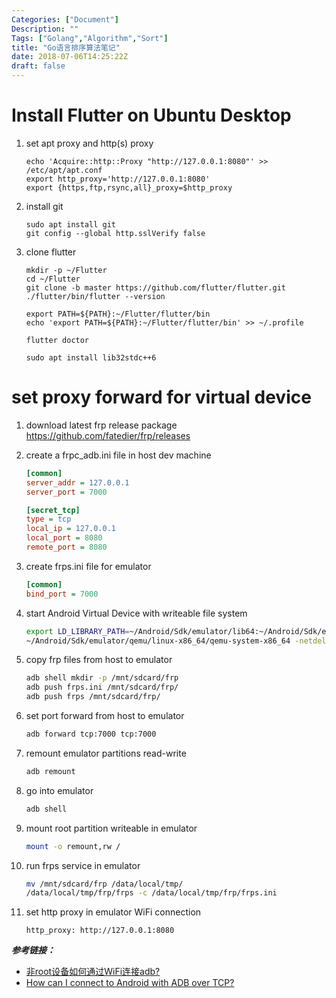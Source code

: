 ```yaml
---
Categories: ["Document"]
Description: ""
Tags: ["Golang","Algorithm","Sort"]
title: "Go语言排序算法笔记"
date: 2018-07-06T14:25:22Z
draft: false
---
```


# Install Flutter on Ubuntu Desktop

1. set apt proxy and http(s) proxy

    ```
    echo 'Acquire::http::Proxy "http://127.0.0.1:8080"' >> /etc/apt/apt.conf
    export http_proxy='http://127.0.0.1:8080'
    export {https,ftp,rsync,all}_proxy=$http_proxy
    ```

2. install git

    ```
    sudo apt install git
    git config --global http.sslVerify false
    ```

3. clone flutter

    ```
    mkdir -p ~/Flutter
    cd ~/Flutter
    git clone -b master https://github.com/flutter/flutter.git
    ./flutter/bin/flutter --version
    
    export PATH=${PATH}:~/Flutter/flutter/bin
    echo 'export PATH=${PATH}:~/Flutter/flutter/bin' >> ~/.profile
    
    flutter doctor
    
    sudo apt install lib32stdc++6
    ```

# set proxy forward for virtual device

1. download latest frp release package  
	https://github.com/fatedier/frp/releases

2. create a frpc_adb.ini file in host dev machine

	```ini
	[common]
	server_addr = 127.0.0.1
	server_port = 7000

	[secret_tcp]
	type = tcp
	local_ip = 127.0.0.1
	local_port = 8080
	remote_port = 8080
	```

3. create frps.ini file for emulator

	```ini
	[common]
	bind_port = 7000
	```

4. start Android Virtual Device with writeable file system

	```bash
	export LD_LIBRARY_PATH=~/Android/Sdk/emulator/lib64:~/Android/Sdk/emulator/lib64/qt/lib:~/Android/Sdk/emulator/lib64/gles_swiftshader
	~/Android/Sdk/emulator/qemu/linux-x86_64/qemu-system-x86_64 -netdelay none -netspeed full -studio-params ~/temp/emu2317465865946674366.tmp -avd Pixel_XL_API_28 -writable-system &
	```

5. copy frp files from host to emulator

	```bash
	adb shell mkdir -p /mnt/sdcard/frp
	adb push frps.ini /mnt/sdcard/frp/
	adb push frps /mnt/sdcard/frp/
	```

6. set port forward from host to emulator

	```bash
	adb forward tcp:7000 tcp:7000
	```

7. remount emulator partitions read-write

	```bash
	adb remount
	```

8. go into emulator

	```bash
	adb shell
	```

9. mount root partition writeable in emulator

	```bash
	mount -o remount,rw /
	```

10. run frps service in emulator

	```bash
	mv /mnt/sdcard/frp /data/local/tmp/
	/data/local/tmp/frp/frps -c /data/local/tmp/frp/frps.ini
	```

11. set http proxy in emulator WiFi connection

	```
	http_proxy: http://127.0.0.1:8080
	```

_**参考链接：**_  

- [非root设备如何通过WiFi连接adb?](https://www.zhihu.com/question/33436407)
- [How can I connect to Android with ADB over TCP?](https://stackoverflow.com/questions/2604727/how-can-i-connect-to-android-with-adb-over-tcp)